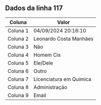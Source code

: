 ## Dados da linha 117

| Coluna | Valor |
|--------|-------|
| Coluna 1 | 04/09/2024 20:16:10 |
| Coluna 2 | Leonardo Costa Manhães |
| Coluna 3 | Não |
| Coluna 4 | Homem Cis |
| Coluna 5 | Ele/Dele |
| Coluna 6 | Outro |
| Coluna 7 | Licenciatura em Química |
| Coluna 8 | Administração |
| Coluna 9 | Email |

